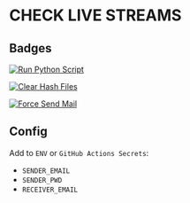 # CHECK LIVE STREAMS

## Badges

[![Run Python Script](https://github.com/hexros-dev/check-livestreams/actions/workflows/python_script.yml/badge.svg?branch=master)](https://github.com/hexros-dev/check-livestreams/actions/workflows/python_script.yml)

[![Clear Hash Files](https://github.com/hexros-dev/check-livestreams/actions/workflows/reset.yml/badge.svg?branch=master)](https://github.com/hexros-dev/check-livestreams/actions/workflows/reset.yml)

[![Force Send Mail](https://github.com/hexros-dev/check-livestreams/actions/workflows/force_send_mail.yml/badge.svg?branch=master)](https://github.com/hexros-dev/check-livestreams/actions/workflows/force_send_mail.yml)

## Config

Add to `ENV` or `GitHub Actions Secrets`:

- `SENDER_EMAIL`
- `SENDER_PWD`
- `RECEIVER_EMAIL`
